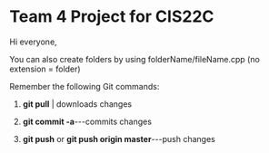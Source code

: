 Team 4 Project for CIS22C
============
Hi everyone,

You can also create folders by using
folderName/fileName.cpp (no extension = folder)

Remember the following Git commands:

1. **git pull** | downloads changes

2. **git commit -a**---commits changes

3. **git push** or **git push origin master**---push changes

